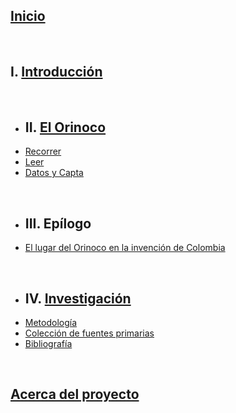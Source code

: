 ## [Inicio](index.html)
<br>

## I. [Introducción](intro.html)
<br>

- ##  II. [El Orinoco](orinoco.html)
- [Recorrer](recorrer.html)
- [Leer](leer.html)
- [Datos y Capta](datos.html)
<br>

- ## III. Epílogo
- [El lugar del Orinoco en la invención de Colombia](epilogo.html)
<br>

- ## IV. [Investigación](investigacion.html)
- [Metodología](#)
- [Colección de fuentes primarias](https://mariajoafana.github.io/inventar_colombia/)
- [Bibliografía](#)

<br>

## [Acerca del proyecto](about.html)
